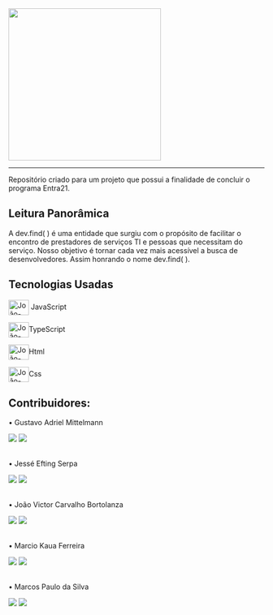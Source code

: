 <div>
        <img  width="300" src="https://uploaddeimagens.com.br/images/003/452/106/original/logo-dev-removebg-preview.png?1632769383" alt="">
</div>
<hr>
<p>Repositório criado para um projeto que possui a finalidade de concluir o programa Entra21.</p>

<h2>Leitura Panorâmica</h2>

<p>A dev.find( ) é uma  entidade que surgiu 
com o propósito de facilitar o encontro
de prestadores de serviços TI e pessoas
que necessitam do serviço. Nosso objetivo é tornar cada vez mais
acessível a busca de desenvolvedores.
Assim honrando o nome dev.find( ).</p>

 <h2>Tecnologias Usadas</h2>
  <div>
      <p><img align="center" alt="João-Js" height="30" width="40" src="https://cdn.jsdelivr.net/gh/devicons/devicon/icons/javascript/javascript-original.svg" /> JavaScript</p>
      <p><img align="center" alt="João-Js" height="30" width="40" src="https://cdn.jsdelivr.net/gh/devicons/devicon/icons/typescript/typescript-original.svg"  />TypeScript</p>
      <p><img align="center" alt="João-Js" height="30" width="40" src="https://cdn.jsdelivr.net/gh/devicons/devicon/icons/html5/html5-original.svg" />Html</p>
      <p><img align="center" alt="João-Js" height="30" width="40" src="https://cdn.jsdelivr.net/gh/devicons/devicon/icons/css3/css3-original.svg" />Css</p>
  </div>

 <div>
  <div>
    <h2>Contribuidores:</h2>
    <p>• Gustavo Adriel Mittelmann</p>
      <a href="https://github.com/gsmitt" target="_blank"><img src="https://img.shields.io/badge/GitHub-100000?style=for-the-badge&logo=github&logoColor=white" target="_blank"></a>
      <a href="#" target="_blank"><img src="https://img.shields.io/badge/LinkedIn-0077B5?style=for-the-badge&logo=linkedin&logoColor=white" target="_blank"></a>
  </div>
  <br />
  <div>
    <p>• Jessé Efting Serpa</p>
      <a href="https://github.com/jesseantonio" target="_blank"><img src="https://img.shields.io/badge/GitHub-100000?style=for-the-badge&logo=github&logoColor=white" target="_blank"></a>
      <a href="#" target="_blank"><img src="https://img.shields.io/badge/LinkedIn-0077B5?style=for-the-badge&logo=linkedin&logoColor=white" target="_blank"></a>
  </div>
  <br />
  <div>
    <p>• João Victor Carvalho Bortolanza</p>
      <a href="https://github.com/JoaoVictorCB" target="_blank"><img src="https://img.shields.io/badge/GitHub-100000?style=for-the-badge&logo=github&logoColor=white" target="_blank"></a>
      <a href="#" target="_blank"><img src="https://img.shields.io/badge/LinkedIn-0077B5?style=for-the-badge&logo=linkedin&logoColor=white" target="_blank"></a>
  </div>
  <br />
  <div>
    <p>• Marcio Kaua Ferreira</p>
      <a href="https://github.com/marciokaua" target="_blank"><img src="https://img.shields.io/badge/GitHub-100000?style=for-the-badge&logo=github&logoColor=white" target="_blank"></a>
      <a href="#" target="_blank"><img src="https://img.shields.io/badge/LinkedIn-0077B5?style=for-the-badge&logo=linkedin&logoColor=white" target="_blank"></a>
  </div>
  <br />
  <div>
    <p>• Marcos Paulo da Silva</p>
      <a href="" target="_blank"><img src="https://img.shields.io/badge/GitHub-100000?style=for-the-badge&logo=github&logoColor=white" target="_blank"></a>
      <a href="#" target="_blank"><img src="https://img.shields.io/badge/LinkedIn-0077B5?style=for-the-badge&logo=linkedin&logoColor=white" target="_blank"></a>
  </div>
 </div>
